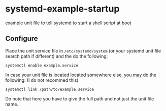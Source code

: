 # systemd-example-startup
example unit file to tell systemd to start a shell script at boot

## Configure

Place the unit service file in `/etc/systemd/system` (or your systemd unit file
search path if different) and the do the following:

	systemctl enable example.service

In case your unit file is located located somewhere else, you may do the following:
(I do not recommed this)

	systemctl link /path/to/example.service

Do note that here you have to give the full path and not just the unit file name.
